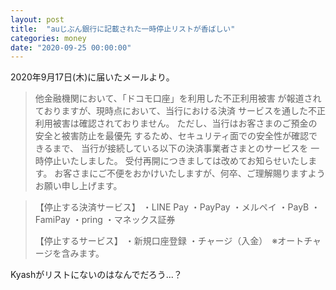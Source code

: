 ```yaml
---
layout: post
title:  "auじぶん銀行に記載された一時停止リストが香ばしい"
categories: money
date: "2020-09-25 00:00:00"
---
```


2020年9月17日(木)に届いたメールより。

> 他金融機関において、「ドコモ口座」を利用した不正利用被害
> が報道されておりますが、現時点において、当行における決済
> サービスを通した不正利用被害は確認されておりません。
> ただし、当行はお客さまのご預金の安全と被害防止を最優先
> するため、セキュリティ面での安全性が確認できるまで、
> 当行が接続している以下の決済事業者さまとのサービスを
> 一時停止いたしました。
> 受付再開につきましては改めてお知らせいたします。
> お客さまにご不便をおかけいたしますが、何卒、ご理解賜りますようお願い申し上げます。


> 【停止する決済サービス】
> ・LINE Pay
> ・PayPay
> ・メルペイ
> ・PayB
> ・FamiPay
> ・pring
> ・マネックス証券
> 
> 【停止するサービス】
> ・新規口座登録
> ・チャージ（入金）　※オートチャージを含みます。

Kyashがリストにないのはなんでだろう...？
